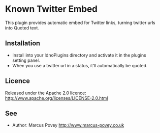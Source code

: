 Known Twitter Embed
=====================

This plugin provides automatic embed for Twitter links, turning twitter urls into Quoted text.

Installation
------------

* Install into your IdnoPlugins directory and activate it in the plugins setting panel.
* When you use a twitter url in a status, it'll automatically be quoted.

Licence
-------

Released under the Apache 2.0 licence: http://www.apache.org/licenses/LICENSE-2.0.html

See
---
 * Author: Marcus Povey <http://www.marcus-povey.co.uk> 
